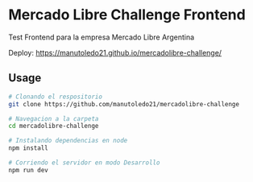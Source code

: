 # Mercado Libre Challenge Frontend

Test Frontend para la empresa Mercado Libre Argentina

Deploy: https://manutoledo21.github.io/mercadolibre-challenge/

## Usage

```bash
# Clonando el respositorio
git clone https://github.com/manutoledo21/mercadolibre-challenge

# Navegacion a la carpeta
cd mercadolibre-challenge

# Instalando dependencias en node
npm install

# Corriendo el servidor en modo Desarrollo
npm run dev
```
